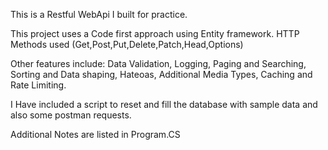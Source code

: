This is a Restful WebApi I built for practice.

This project uses a Code first approach using Entity framework.
HTTP Methods used (Get,Post,Put,Delete,Patch,Head,Options)

Other features include:
Data Validation,
Logging,
Paging and Searching,
Sorting and Data shaping,
Hateoas,
Additional Media Types,
Caching
and Rate Limiting.


I Have included a script to reset and fill the database with sample data and also some postman requests.

Additional Notes are listed in Program.CS
